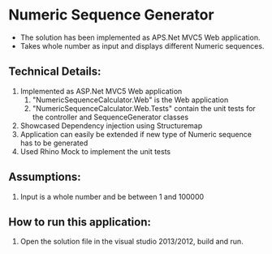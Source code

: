 <h1>Numeric Sequence Generator</h1>
<ul>
<li>The solution has been implemented as APS.Net MVC5 Web application. </li>
<li>Takes whole number as input and displays different Numeric sequences.</li>
</ul>

<h2>Technical Details:</h2>
<ol type="1">
	<li>Implemented as ASP.Net MVC5 Web application
			<ol><li> "NumericSequenceCalculator.Web" is the Web application</li>
			<li>"NumericSequenceCalculator.Web.Tests" contain the unit tests for the controller and SequenceGenerator classes</li></ol></li>
	<li>Showcased Dependency injection using Structuremap</li>
	<li>Application can easily be extended if new type of Numeric sequence has to be generated</li>
	<li>Used Rhino Mock to implement the unit tests</li>
</ol>
<h2>Assumptions:</h2>
	<ol><li>Input is a whole number and be between 1 and 100000</li></ol>

<h2>How to run this application:</h2>
	<ol><li>Open the solution file in the visual studio 2013/2012, build and run.</li></ol>
